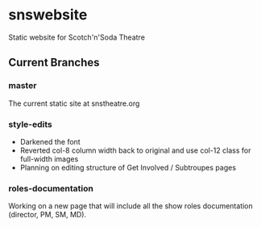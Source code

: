 # snswebsite
Static website for Scotch'n'Soda Theatre

## Current Branches

### master
The current static site at snstheatre.org

### style-edits
- Darkened the font
- Reverted col-8 column width back to original and use col-12 class for full-width images
- Planning on editing structure of Get Involved / Subtroupes pages

### roles-documentation
Working on a new page that will include all the show roles documentation (director, PM, SM, MD).
